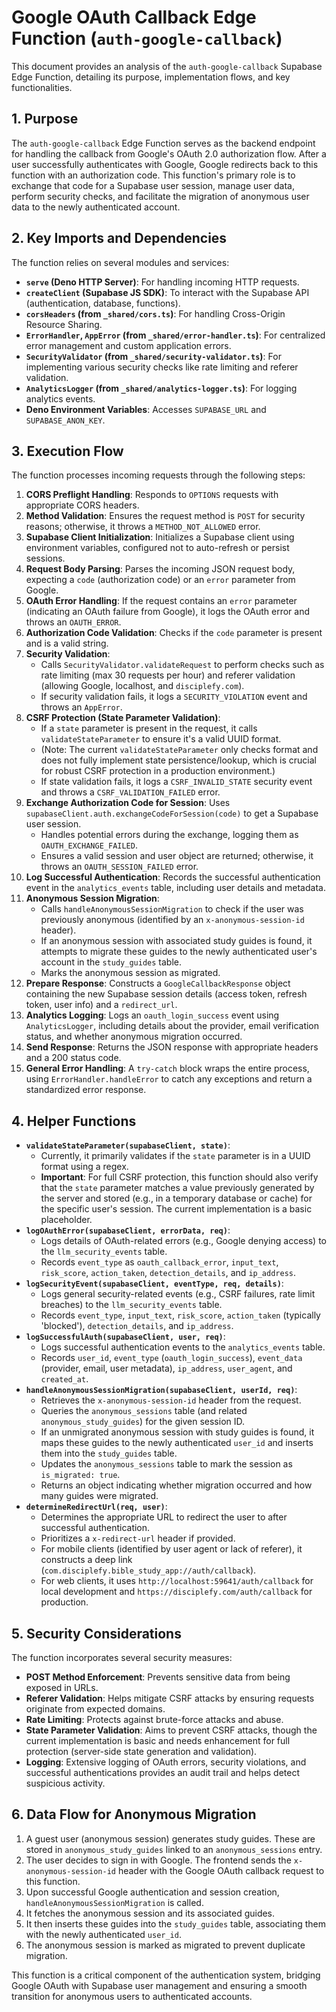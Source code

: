 # Google OAuth Callback Edge Function (`auth-google-callback`)

This document provides an analysis of the `auth-google-callback` Supabase Edge Function, detailing its purpose, implementation flows, and key functionalities.

## 1. Purpose

The `auth-google-callback` Edge Function serves as the backend endpoint for handling the callback from Google's OAuth 2.0 authorization flow. After a user successfully authenticates with Google, Google redirects back to this function with an authorization code. This function's primary role is to exchange that code for a Supabase user session, manage user data, perform security checks, and facilitate the migration of anonymous user data to the newly authenticated account.

## 2. Key Imports and Dependencies

The function relies on several modules and services:

-   **`serve` (Deno HTTP Server)**: For handling incoming HTTP requests.
-   **`createClient` (Supabase JS SDK)**: To interact with the Supabase API (authentication, database, functions).
-   **`corsHeaders` (from `_shared/cors.ts`)**: For handling Cross-Origin Resource Sharing.
-   **`ErrorHandler`, `AppError` (from `_shared/error-handler.ts`)**: For centralized error management and custom application errors.
-   **`SecurityValidator` (from `_shared/security-validator.ts`)**: For implementing various security checks like rate limiting and referer validation.
-   **`AnalyticsLogger` (from `_shared/analytics-logger.ts`)**: For logging analytics events.
-   **Deno Environment Variables**: Accesses `SUPABASE_URL` and `SUPABASE_ANON_KEY`.

## 3. Execution Flow

The function processes incoming requests through the following steps:

1.  **CORS Preflight Handling**: Responds to `OPTIONS` requests with appropriate CORS headers.
2.  **Method Validation**: Ensures the request method is `POST` for security reasons; otherwise, it throws a `METHOD_NOT_ALLOWED` error.
3.  **Supabase Client Initialization**: Initializes a Supabase client using environment variables, configured not to auto-refresh or persist sessions.
4.  **Request Body Parsing**: Parses the incoming JSON request body, expecting a `code` (authorization code) or an `error` parameter from Google.
5.  **OAuth Error Handling**: If the request contains an `error` parameter (indicating an OAuth failure from Google), it logs the OAuth error and throws an `OAUTH_ERROR`.
6.  **Authorization Code Validation**: Checks if the `code` parameter is present and is a valid string.
7.  **Security Validation**:
    *   Calls `SecurityValidator.validateRequest` to perform checks such as rate limiting (max 30 requests per hour) and referer validation (allowing Google, localhost, and `disciplefy.com`).
    *   If security validation fails, it logs a `SECURITY_VIOLATION` event and throws an `AppError`.
8.  **CSRF Protection (State Parameter Validation)**:
    *   If a `state` parameter is present in the request, it calls `validateStateParameter` to ensure it's a valid UUID format.
    *   (Note: The current `validateStateParameter` only checks format and does not fully implement state persistence/lookup, which is crucial for robust CSRF protection in a production environment.)
    *   If state validation fails, it logs a `CSRF_INVALID_STATE` security event and throws a `CSRF_VALIDATION_FAILED` error.
9.  **Exchange Authorization Code for Session**: Uses `supabaseClient.auth.exchangeCodeForSession(code)` to get a Supabase user session.
    *   Handles potential errors during the exchange, logging them as `OAUTH_EXCHANGE_FAILED`.
    *   Ensures a valid session and user object are returned; otherwise, it throws an `OAUTH_SESSION_FAILED` error.
10. **Log Successful Authentication**: Records the successful authentication event in the `analytics_events` table, including user details and metadata.
11. **Anonymous Session Migration**:
    *   Calls `handleAnonymousSessionMigration` to check if the user was previously anonymous (identified by an `x-anonymous-session-id` header).
    *   If an anonymous session with associated study guides is found, it attempts to migrate these guides to the newly authenticated user's account in the `study_guides` table.
    *   Marks the anonymous session as migrated.
12. **Prepare Response**: Constructs a `GoogleCallbackResponse` object containing the new Supabase session details (access token, refresh token, user info) and a `redirect_url`.
13. **Analytics Logging**: Logs an `oauth_login_success` event using `AnalyticsLogger`, including details about the provider, email verification status, and whether anonymous migration occurred.
14. **Send Response**: Returns the JSON response with appropriate headers and a 200 status code.
15. **General Error Handling**: A `try-catch` block wraps the entire process, using `ErrorHandler.handleError` to catch any exceptions and return a standardized error response.

## 4. Helper Functions

-   **`validateStateParameter(supabaseClient, state)`**:
    *   Currently, it primarily validates if the `state` parameter is in a UUID format using a regex.
    *   **Important**: For full CSRF protection, this function should also verify that the `state` parameter matches a value previously generated by the server and stored (e.g., in a temporary database or cache) for the specific user's session. The current implementation is a basic placeholder.
-   **`logOAuthError(supabaseClient, errorData, req)`**:
    *   Logs details of OAuth-related errors (e.g., Google denying access) to the `llm_security_events` table.
    *   Records `event_type` as `oauth_callback_error`, `input_text`, `risk_score`, `action_taken`, `detection_details`, and `ip_address`.
-   **`logSecurityEvent(supabaseClient, eventType, req, details)`**:
    *   Logs general security-related events (e.g., CSRF failures, rate limit breaches) to the `llm_security_events` table.
    *   Records `event_type`, `input_text`, `risk_score`, `action_taken` (typically 'blocked'), `detection_details`, and `ip_address`.
-   **`logSuccessfulAuth(supabaseClient, user, req)`**:
    *   Logs successful authentication events to the `analytics_events` table.
    *   Records `user_id`, `event_type` (`oauth_login_success`), `event_data` (provider, email, user metadata), `ip_address`, `user_agent`, and `created_at`.
-   **`handleAnonymousSessionMigration(supabaseClient, userId, req)`**:
    *   Retrieves the `x-anonymous-session-id` header from the request.
    *   Queries the `anonymous_sessions` table (and related `anonymous_study_guides`) for the given session ID.
    *   If an unmigrated anonymous session with study guides is found, it maps these guides to the newly authenticated `user_id` and inserts them into the `study_guides` table.
    *   Updates the `anonymous_sessions` table to mark the session as `is_migrated: true`.
    *   Returns an object indicating whether migration occurred and how many guides were migrated.
-   **`determineRedirectUrl(req, user)`**:
    *   Determines the appropriate URL to redirect the user to after successful authentication.
    *   Prioritizes a `x-redirect-url` header if provided.
    *   For mobile clients (identified by user agent or lack of referer), it constructs a deep link (`com.disciplefy.bible_study_app://auth/callback`).
    *   For web clients, it uses `http://localhost:59641/auth/callback` for local development and `https://disciplefy.com/auth/callback` for production.

## 5. Security Considerations

The function incorporates several security measures:

-   **POST Method Enforcement**: Prevents sensitive data from being exposed in URLs.
-   **Referer Validation**: Helps mitigate CSRF attacks by ensuring requests originate from expected domains.
-   **Rate Limiting**: Protects against brute-force attacks and abuse.
-   **State Parameter Validation**: Aims to prevent CSRF attacks, though the current implementation is basic and needs enhancement for full protection (server-side state generation and validation).
-   **Logging**: Extensive logging of OAuth errors, security violations, and successful authentications provides an audit trail and helps detect suspicious activity.

## 6. Data Flow for Anonymous Migration

1.  A guest user (anonymous session) generates study guides. These are stored in `anonymous_study_guides` linked to an `anonymous_sessions` entry.
2.  The user decides to sign in with Google. The frontend sends the `x-anonymous-session-id` header with the Google OAuth callback request to this function.
3.  Upon successful Google authentication and session creation, `handleAnonymousSessionMigration` is called.
4.  It fetches the anonymous session and its associated guides.
5.  It then inserts these guides into the `study_guides` table, associating them with the newly authenticated `user_id`.
6.  The anonymous session is marked as migrated to prevent duplicate migration.

This function is a critical component of the authentication system, bridging Google OAuth with Supabase user management and ensuring a smooth transition for anonymous users to authenticated accounts.
